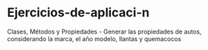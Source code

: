 # Ejercicios-de-aplicaci-n
Clases, Métodos y Propiedades -  Generar las propiedades de autos, considerando la marca, el año modelo, llantas y quemacocos
